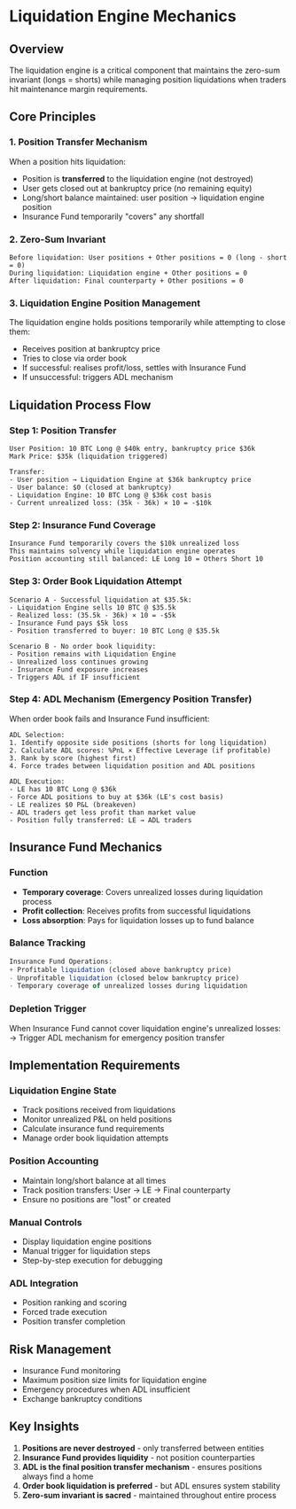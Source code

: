 # Liquidation Engine Mechanics

## Overview
The liquidation engine is a critical component that maintains the zero-sum invariant (longs = shorts) while managing position liquidations when traders hit maintenance margin requirements.

## Core Principles

### 1. Position Transfer Mechanism
When a position hits liquidation:
- Position is **transferred** to the liquidation engine (not destroyed)
- User gets closed out at bankruptcy price (no remaining equity)
- Long/short balance maintained: user position → liquidation engine position
- Insurance Fund temporarily "covers" any shortfall

### 2. Zero-Sum Invariant
```
Before liquidation: User positions + Other positions = 0 (long - short = 0)
During liquidation: Liquidation engine + Other positions = 0
After liquidation: Final counterparty + Other positions = 0
```

### 3. Liquidation Engine Position Management
The liquidation engine holds positions temporarily while attempting to close them:
- Receives position at bankruptcy price
- Tries to close via order book
- If successful: realises profit/loss, settles with Insurance Fund
- If unsuccessful: triggers ADL mechanism

## Liquidation Process Flow

### Step 1: Position Transfer
```
User Position: 10 BTC Long @ $40k entry, bankruptcy price $36k
Mark Price: $35k (liquidation triggered)

Transfer:
- User position → Liquidation Engine at $36k bankruptcy price
- User balance: $0 (closed at bankruptcy)
- Liquidation Engine: 10 BTC Long @ $36k cost basis
- Current unrealized loss: (35k - 36k) × 10 = -$10k
```

### Step 2: Insurance Fund Coverage
```
Insurance Fund temporarily covers the $10k unrealized loss
This maintains solvency while liquidation engine operates
Position accounting still balanced: LE Long 10 = Others Short 10
```

### Step 3: Order Book Liquidation Attempt
```
Scenario A - Successful liquidation at $35.5k:
- Liquidation Engine sells 10 BTC @ $35.5k
- Realized loss: (35.5k - 36k) × 10 = -$5k
- Insurance Fund pays $5k loss
- Position transferred to buyer: 10 BTC Long @ $35.5k

Scenario B - No order book liquidity:
- Position remains with Liquidation Engine
- Unrealized loss continues growing
- Insurance Fund exposure increases
- Triggers ADL if IF insufficient
```

### Step 4: ADL Mechanism (Emergency Position Transfer)
When order book fails and Insurance Fund insufficient:

```
ADL Selection:
1. Identify opposite side positions (shorts for long liquidation)
2. Calculate ADL scores: %PnL × Effective Leverage (if profitable)
3. Rank by score (highest first)
4. Force trades between liquidation position and ADL positions

ADL Execution:
- LE has 10 BTC Long @ $36k
- Force ADL positions to buy at $36k (LE's cost basis)
- LE realizes $0 P&L (breakeven)
- ADL traders get less profit than market value
- Position fully transferred: LE → ADL traders
```

## Insurance Fund Mechanics

### Function
- **Temporary coverage**: Covers unrealized losses during liquidation process
- **Profit collection**: Receives profits from successful liquidations
- **Loss absorption**: Pays for liquidation losses up to fund balance

### Balance Tracking
```javascript
Insurance Fund Operations:
+ Profitable liquidation (closed above bankruptcy price)
- Unprofitable liquidation (closed below bankruptcy price)
- Temporary coverage of unrealized losses during liquidation
```

### Depletion Trigger
When Insurance Fund cannot cover liquidation engine's unrealized losses:
→ Trigger ADL mechanism for emergency position transfer

## Implementation Requirements

### Liquidation Engine State
- Track positions received from liquidations
- Monitor unrealized P&L on held positions
- Calculate insurance fund requirements
- Manage order book liquidation attempts

### Position Accounting
- Maintain long/short balance at all times
- Track position transfers: User → LE → Final counterparty
- Ensure no positions are "lost" or created

### Manual Controls
- Display liquidation engine positions
- Manual trigger for liquidation steps
- Step-by-step execution for debugging

### ADL Integration
- Position ranking and scoring
- Forced trade execution
- Position transfer completion

## Risk Management
- Insurance Fund monitoring
- Maximum position size limits for liquidation engine
- Emergency procedures when ADL insufficient
- Exchange bankruptcy conditions

## Key Insights
1. **Positions are never destroyed** - only transferred between entities
2. **Insurance Fund provides liquidity** - not position counterparties
3. **ADL is the final position transfer mechanism** - ensures positions always find a home
4. **Order book liquidation is preferred** - but ADL ensures system stability
5. **Zero-sum invariant is sacred** - maintained throughout entire process 